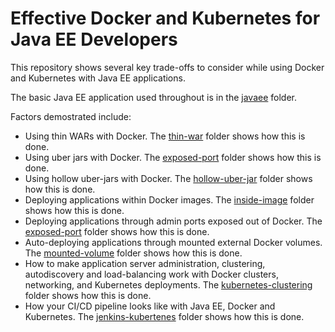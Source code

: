 # Effective Docker and Kubernetes for Java EE Developers
This repository shows several key trade-offs to consider while using Docker and Kubernetes with Java EE applications. 

The basic Java EE application used throughout is in the [javaee](/javaee) folder. 

Factors demostrated include:
* Using thin WARs with Docker. The [thin-war](/thin-war) folder shows how this is done.
* Using uber jars with Docker. The [exposed-port](/exposed-port) folder shows how this is done.
* Using hollow uber-jars with Docker. The [hollow-uber-jar](/hollow-uber-jar) folder shows how this is done.
* Deploying applications within Docker images. The [inside-image](/inside-image) folder shows how this is done.
* Deploying applications through admin ports exposed out of Docker. The [exposed-port](/exposed-port) folder shows how this is done.
* Auto-deploying applications through mounted external Docker volumes. The [mounted-volume](/mounted-volume) folder shows how this is done.
* How to make application server administration, clustering, autodiscovery and load-balancing work with Docker clusters, networking, and Kubernetes deployments. The [kubernetes-clustering](/kubernetes-clustering) folder shows how this is done.
* How your CI/CD pipeline looks like with Java EE, Docker and Kubernetes. The [jenkins-kubertenes](/jenkins-kubertenes) folder shows how this is done.
